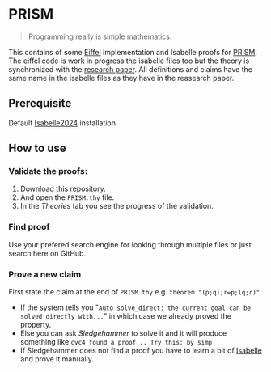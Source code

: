 PRISM
===
>Programming really is simple mathematics.

This contains of some [Eiffel][eif] implementation and Isabelle proofs for [PRISM][pm_web]. The eiffel code is work in progress the isabelle files too but the theory is synchronized with the [research paper][pm_pap]. All definitions and claims have the same name in the isabelle files as they have in the reasearch paper.

Prerequisite
---
Default [Isabelle2024][isa] installation

How to use
---
### Validate the proofs:
1. Download this repository.
1. And open the `PRISM.thy` file.
1. In the *Theories* tab you see the progress of the validation.

### Find proof
Use your prefered search engine for looking through multiple files or just search here on GitHub.

### Prove a new claim

First state the claim at the end of `PRISM.thy` e.g. `theorem "(p;q);r=p;(q;r)"`
   - If the system tells you "`Auto solve_direct: the current goal can be solved directly with...`" in which case we already proved the property.
   - Else you can ask *Sledgehammer* to solve it and it will produce something like `cvc4 found a proof... Try this: by simp`
   - If Sledgehammer does not find a proof you have to learn a bit of [Isabelle][isa_tut] and prove it manually.


[pm_web]: https://se.constructor.ch/PRISM/
[pm_pap]: https://arxiv.org/abs/2502.17149
[eif]: https://www.eiffel.com/
[isa]: https://isabelle.in.tum.de/
[isa_tut]: https://isabelle.in.tum.de/documentation.html
